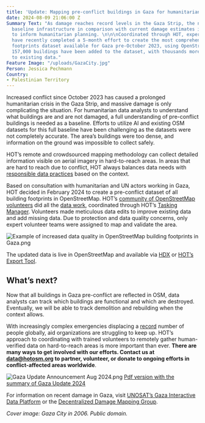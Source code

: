 ```yaml
---
title: 'Update: Mapping pre-conflict buildings in Gaza for humanitarian analysis'
date: 2024-08-09 21:06:00 Z
Summary Text: "As damage reaches record levels in the Gaza Strip, the need to understand
  baseline infrastructure in comparison with current damage estimates is critical
  to inform humanitarian planning. \n\n\nCoordinated through HOT, expert volunteers
  have recently completed a 5-month effort to create the most comprehensive building
  footprints dataset available for Gaza pre-October 2023, using OpenStreetMap. Over
  157,000 buildings have been added to the dataset, with thousands more improvements
  to existing data."
Feature Image: "/uploads/GazaCity.jpg"
Person: Jessica Pechmann
Country:
- Palestinian Territory
---
```


Increased conflict since October 2023 has caused a prolonged humanitarian crisis in the Gaza Strip, and massive damage is only complicating the situation. For humanitarian data analysts to understand what buildings are and are not damaged, a full understanding of pre-conflict buildings is needed as a baseline. Efforts to utilize AI and existing OSM datasets for this full baseline have been challenging as the datasets were not completely accurate. The area’s buildings were too dense, and information on the ground was impossible to collect safely. 

HOT’s remote and crowdsourced mapping methodology can collect detailed information visible on aerial imagery in hard-to-reach areas. In areas that are hard to reach due to conflict, HOT always balances data needs with [responsible data practices](https://www.hotosm.org/tools-and-data/data-principles/) based on the context.

Based on consultation with humanitarian and UN actors working in Gaza, HOT decided in February 2024 to create a pre-conflict dataset of all building footprints in OpenStreetMap. HOT’s [community of OpenStreetMap volunteers](https://www.hotosm.org/community/) did all the [data work](https://wiki.openstreetmap.org/wiki/Gaza_Update_2024), coordinated through HOT’s [Tasking Manager](https://tasks.hotosm.org/). Volunteers made meticulous data edits to improve existing data and add missing data. Due to protection and data quality concerns, only expert volunteer teams were assigned to map and validate the area. 

![Example of increased data quality in OpenStreetMap building footprints in Gaza.png](/uploads/Example%20of%20increased%20data%20quality%20in%20OpenStreetMap%20building%20footprints%20in%20Gaza.png)

The updated data is live in OpenStreetMap and available via [HDX](https://data.humdata.org/dataset/hotosm_pse_buildings?) or [HOT’s Export Tool](https://export.hotosm.org/v3/). 

## What’s next? 

Now that all buildings in Gaza pre-conflict are reflected in OSM, data analysts can track which buildings are functional and which are destroyed. Eventually, we will be able to track demolition and rebuilding when the context allows. 

With increasingly complex emergencies displacing a [record](https://www.unhcr.org/us/global-trends) number of people globally, aid organizations are struggling to keep up. HOT’s approach to coordinating with trained volunteers to remotely gather human-verified data on hard-to-reach areas is more important than ever. **There are many ways to get involved with our efforts. Contact us at data@hotosm.org to partner, volunteer, or donate to ongoing efforts in conflict-affected areas worldwide**. 

![Gaza Update Announcement Aug 2024.png](/uploads/Gaza%20Update%20Announcement%20Aug%202024.png)
[Pdf version with the summary of Gaza Update 2024](https://drive.google.com/file/d/1kwKOQgfyAsU56D7HUAxKvUsDwiWwECmG/view?usp=sharing)

For information on recent damage in Gaza, visit [UNOSAT’s Gaza Interactive Data Platform](https://experience.arcgis.com/experience/ea5c453e92724c6ba0a7b8a4037129be/page/UNOSAT/?org=unosat&views=Share) or the [Decentralized Damage Mapping Group](https://www.conflict-damage.org/). 

*Cover image: Gaza City in 2006. Public domain.*